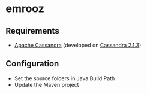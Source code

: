 # emrooz

## Requirements

* [Apache Cassandra](http://cassandra.apache.org/) (developed on [Cassandra 2.1.3](http://archive.apache.org/dist/cassandra/2.1.3/))

## Configuration

* Set the source folders in Java Build Path
* Update the Maven project
